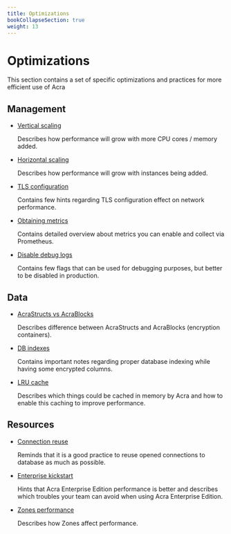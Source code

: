 ```yaml
---
title: Optimizations
bookCollapseSection: true
weight: 13
---
```


# Optimizations

This section contains a set of specific optimizations and practices for more efficient use of Acra

## Management

* [Vertical scaling](/acra/configuring-maintaining/optimizations/vertical_scaling/)

  Describes how performance will grow with more CPU cores / memory added.

* [Horizontal scaling](/acra/configuring-maintaining/optimizations/horizontal_scaling/)

  Describes how performance will grow with instances being added.

* [TLS configuration](/acra/configuring-maintaining/optimizations/tls_configuration/)

  Contains few hints regarding TLS configuration effect on network performance.

* [Obtaining metrics](/acra/configuring-maintaining/optimizations/obtaining_metrics/)

  Contains detailed overview about metrics you can enable and collect via Prometheus.

* [Disable debug logs](/acra/configuring-maintaining/optimizations/disable_debug_logs/)

  Contains few flags that can be used for debugging purposes, but better to be disabled in production.

## Data

* [AcraStructs vs AcraBlocks](/acra/configuring-maintaining/optimizations/acrastructs_vs_acrablocks/)

  Describes difference between AcraStructs and AcraBlocks (encryption containers).

* [DB indexes](/acra/configuring-maintaining/optimizations/db_indexes/)

  Contains important notes regarding proper database indexing while having some encrypted columns.

* [LRU cache](/acra/configuring-maintaining/optimizations/lru_cache/)

  Describes which things could be cached in memory by Acra and how to enable this caching to improve performance.

## Resources

* [Connection reuse](/acra/configuring-maintaining/optimizations/connection_reuse/)

  Reminds that it is a good practice to reuse opened connections to database as much as possible.

* [Enterprise kickstart](/acra/configuring-maintaining/optimizations/enterprise_kickstart/)

  Hints that Acra Enterprise Edition performance is better and describes which troubles your team can avoid when using
  Acra Enterprise Edition.

* [Zones performance](/acra/configuring-maintaining/optimizations/zones/)

  Describes how Zones affect performance.







